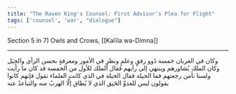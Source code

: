 ```yaml
---
title: "The Raven King's Counsel: First Advisor's Plea for Flight"
tags: ['counsel', 'war', "dialogue"]
---
```


 Section 5 in 7) Owls and Crows, [[Kalīla wa-Dimna]]

---
وكان في الغربان خمسة ذَوو رفقٍ وعلمٍ ونظرٍ في الأمور ومعرفةٍ بحسن الرأي والحِيَل وكان الملك يُشاورهم وينتهي إلى رأيهم فقال الملك للأول من الخمسة قد كان ما رأيت ولسنا نأمن رجعتهم فما الحيلة فقال الحيلة في الذي كانت العلماء تقول فإنهم كانوا يقولون ليس للعدوِّ الحَنِق الذي لا يُطاق إلَّا الهربُ منه والتباعدُ عنه

